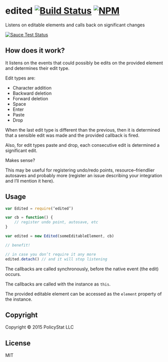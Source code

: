 # edited  [![Build Status](https://travis-ci.org/PolicyStat/edited.svg)](https://travis-ci.org/PolicyStat/edited)  [![NPM](https://nodei.co/npm/edited.png)](https://nodei.co/npm/edited/)


Listens on editable elements and calls back on significant changes

[![Sauce Test Status](https://saucelabs.com/browser-matrix/edited.svg)](https://saucelabs.com/u/edited)

## How does it work?

It listens on the events that could possibly be edits on the
provided element and determines their edit type.

Edit types are:
* Character addition
* Backward deletion
* Forward deletion
* Space
* Enter
* Paste
* Drop

When the last edit type is different than the previous, then it is
determined that a sensible edit was made and the provided callback is
fired.

Also, for edit types paste and drop, each consecutive edit is determined
a significant edit.

Makes sense?

This may be useful for registering undo/redo points, resource–friendlier
autosaves and probably more (register an issue describing your
integration and I’ll mention it here).

## Usage
``` javascript
var Edited = require(‘edited’)

var cb = function() {
    // register undo point, autosave, etc
}

var edited = new Edited(someEditableElement, cb)

// benefit!

// in case you don’t require it any more
edited.detach() // and it will stop listening
```

The callbacks are called synchronously, before the native event (the edit)
occurs.

The callbacks are called with the instance as `this`.

The provided editable element can be accessed as the `element` property of
the instance.

## Copyright

Copyright © 2015 PolicyStat LLC

## License

MIT
